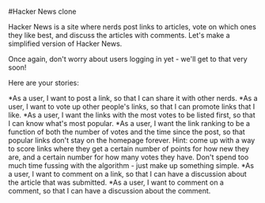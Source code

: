 #Hacker News clone

Hacker News is a site where nerds post links to articles, vote on which ones they like best, and discuss the articles with comments. Let's make a simplified version of Hacker News.

Once again, don't worry about users logging in yet - we'll get to that very soon!

Here are your stories:

*As a user, I want to post a link, so that I can share it with other nerds.
*As a user, I want to vote up other people's links, so that I can promote links that I like.
*As a user, I want the links with the most votes to be listed first, so that I can know what's most popular.
*As a user, I want the link ranking to be a function of both the number of votes and the time since the post, so that popular links don't stay on the homepage forever. Hint: come up with a way to score links where they get a certain number of points for how new they are, and a certain number for how many votes they have. Don't spend too much time fussing with the algorithm - just make up something simple.
*As a user, I want to comment on a link, so that I can have a discussion about the article that was submitted.
*As a user, I want to comment on a comment, so that I can have a discussion about the comment.
